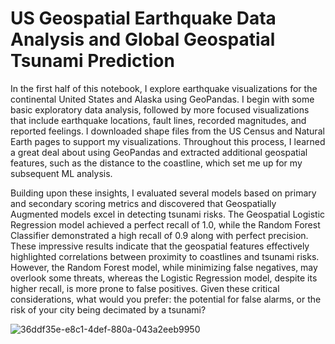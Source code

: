# US Geospatial Earthquake Data Analysis and Global Geospatial Tsunami Prediction

In the first half of this notebook, I explore earthquake visualizations for the continental United States and Alaska using GeoPandas. I begin with some basic exploratory data analysis, followed by more focused visualizations that include earthquake locations, fault lines, recorded magnitudes, and reported feelings. I downloaded shape files from the US Census and Natural Earth pages to support my visualizations. Throughout this process, I learned a great deal about using GeoPandas and extracted additional geospatial features, such as the distance to the coastline, which set me up for my subsequent ML analysis. 

Building upon these insights, I evaluated several models based on primary and secondary scoring metrics and discovered that Geospatially Augmented models excel in detecting tsunami risks. The Geospatial Logistic Regression model achieved a perfect recall of 1.0, while the Random Forest Classifier demonstrated a high recall of 0.9 along with perfect precision. These impressive results indicate that the geospatial features effectively highlighted correlations between proximity to coastlines and tsunami risks. However, the Random Forest model, while minimizing false negatives, may overlook some threats, whereas the Logistic Regression model, despite its higher recall, is more prone to false positives. Given these critical considerations, what would you prefer: the potential for false alarms, or the risk of your city being decimated by a tsunami?

![36ddf35e-e8c1-4def-880a-043a2eeb9950](https://github.com/user-attachments/assets/fe61f9bd-a604-4137-82c5-ebaabec6f09d)